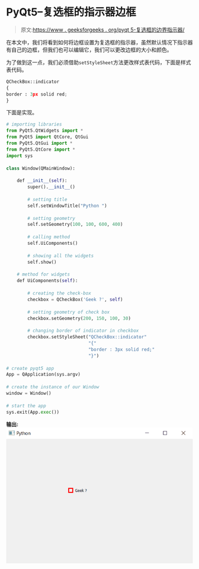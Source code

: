 # PyQt5–复选框的指示器边框

> 原文:[https://www . geeksforgeeks . org/pyqt 5-复选框的边界指示器/](https://www.geeksforgeeks.org/pyqt5-indicator-border-of-check-box/)

在本文中，我们将看到如何将边框设置为复选框的指示器，虽然默认情况下指示器有自己的边框，但我们也可以编辑它，我们可以更改边框的大小和颜色。

为了做到这一点，我们必须借助`setStyleSheet`方法更改样式表代码，下面是样式表代码。

```py
QCheckBox::indicator
{
border : 3px solid red;
}

```

下面是实现。

```py
# importing libraries
from PyQt5.QtWidgets import * 
from PyQt5 import QtCore, QtGui
from PyQt5.QtGui import * 
from PyQt5.QtCore import * 
import sys

class Window(QMainWindow):

    def __init__(self):
        super().__init__()

        # setting title
        self.setWindowTitle("Python ")

        # setting geometry
        self.setGeometry(100, 100, 600, 400)

        # calling method
        self.UiComponents()

        # showing all the widgets
        self.show()

    # method for widgets
    def UiComponents(self):

        # creating the check-box
        checkbox = QCheckBox('Geek ?', self)

        # setting geometry of check box
        checkbox.setGeometry(200, 150, 100, 30)

        # changing border of indicator in checkbox
        checkbox.setStyleSheet("QCheckBox::indicator"
                               "{"
                               "border : 3px solid red;"
                               "}")

# create pyqt5 app
App = QApplication(sys.argv)

# create the instance of our Window
window = Window()

# start the app
sys.exit(App.exec())
```

**输出:**
![](img/df416e2e5205b1dc4c6802f06828d40a.png)